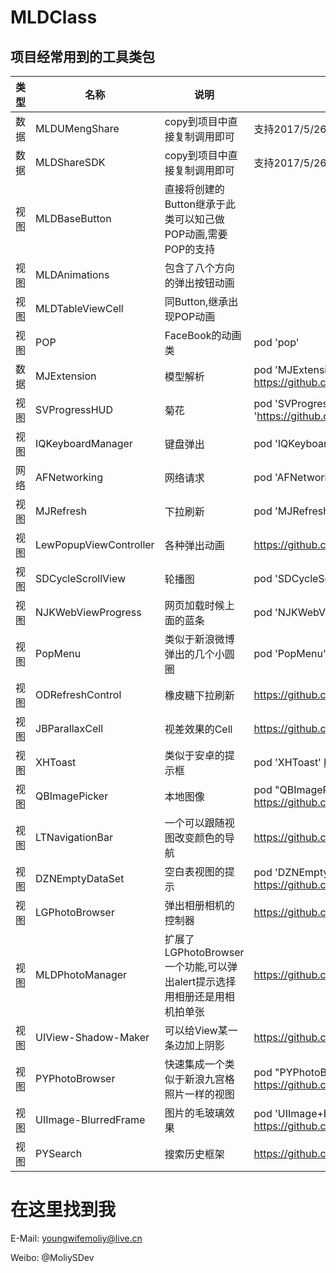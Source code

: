 # MLDClass

## 项目经常用到的工具类包

类型|名称|说明|详情
---|---|---|---
数据 |MLDUMengShare|copy到项目中直接复制调用即可|支持2017/5/26日的当时版本
数据 |MLDShareSDK|copy到项目中直接复制调用即可|支持2017/5/26日的当时版本
视图 |MLDBaseButton|直接将创建的Button继承于此类可以知己做POP动画,需要POP的支持|
视图|MLDAnimations|包含了八个方向的弹出按钮动画|
视图 |MLDTableViewCell|同Button,继承出现POP动画|
视图 |POP|FaceBook的动画类|pod 'pop'
数据 |MJExtension|模型解析|pod 'MJExtension'  https://github.com/CoderMJLee/MJExtension
视图|SVProgressHUD|菊花|pod 'SVProgressHUD', :git => 'https://github.com/SVProgressHUD/SVProgressHUD.git'
视图|IQKeyboardManager|键盘弹出|pod 'IQKeyboardManager'
网络|AFNetworking|网络请求|pod 'AFNetworking'
视图|MJRefresh|下拉刷新|pod 'MJRefresh'
视图|LewPopupViewController|各种弹出动画|https://github.com/pljhonglu/LewPopupViewController
视图|SDCycleScrollView|轮播图|pod 'SDCycleScrollView'
视图|NJKWebViewProgress|网页加载时候上面的蓝条|pod 'NJKWebViewProgress'
视图|PopMenu|类似于新浪微博弹出的几个小圆圈|pod 'PopMenu'
视图|ODRefreshControl|橡皮糖下拉刷新|https://github.com/Sephiroth87/ODRefreshControl
视图|JBParallaxCell|视差效果的Cell|https://github.com/jberlana/JBParallaxCell
视图|XHToast|类似于安卓的提示框|pod 'XHToast' https://github.com/CoderZhuXH/XHToast
视图|QBImagePicker|本地图像|pod "QBImagePickerController" https://github.com/questbeat/QBImagePicker
视图|LTNavigationBar|一个可以跟随视图改变颜色的导航|https://github.com/ltebean/LTNavigationBar
视图|DZNEmptyDataSet|空白表视图的提示|pod 'DZNEmptyDataSet'  https://github.com/dzenbot/DZNEmptyDataSet
视图|LGPhotoBrowser|弹出相册相机的控制器|https://github.com/gang544043963/LGPhotoBrowser
视图|MLDPhotoManager|扩展了LGPhotoBrowser一个功能,可以弹出alert提示选择用相册还是用相机拍单张|https://github.com/youngwifemoliy/MLDPhotoManager
视图|UIView-Shadow-Maker|可以给View某一条边加上阴影|https://github.com/Seitk/UIView-Shadow-Maker
视图|PYPhotoBrowser|快速集成一个类似于新浪九宫格照片一样的视图|pod "PYPhotoBrowser" https://github.com/iphone5solo/PYPhotoBrowser
视图|UIImage-BlurredFrame|图片的毛玻璃效果|pod 'UIImage+BlurredFrame' https://github.com/Adrian2112/UIImage-BlurredFrame
视图|PYSearch|搜索历史框架|https://github.com/iphone5solo/PYSearch


# 在这里找到我
E-Mail: youngwifemoliy@live.cn

Weibo: @MoliySDev
